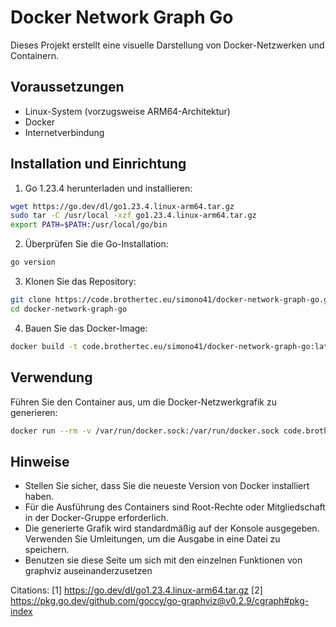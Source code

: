 # Docker Network Graph Go

Dieses Projekt erstellt eine visuelle Darstellung von Docker-Netzwerken und Containern.

## Voraussetzungen

- Linux-System (vorzugsweise ARM64-Architektur)
- Docker
- Internetverbindung

## Installation und Einrichtung

1. Go 1.23.4 herunterladen und installieren:

```bash
wget https://go.dev/dl/go1.23.4.linux-arm64.tar.gz
sudo tar -C /usr/local -xzf go1.23.4.linux-arm64.tar.gz
export PATH=$PATH:/usr/local/go/bin
```

2. Überprüfen Sie die Go-Installation:

```bash
go version
```

3. Klonen Sie das Repository:

```bash
git clone https://code.brothertec.eu/simono41/docker-network-graph-go.git
cd docker-network-graph-go
```

4. Bauen Sie das Docker-Image:

```bash
docker build -t code.brothertec.eu/simono41/docker-network-graph-go:latest .
```

## Verwendung

Führen Sie den Container aus, um die Docker-Netzwerkgrafik zu generieren:

```bash
docker run --rm -v /var/run/docker.sock:/var/run/docker.sock code.brothertec.eu/simono41/docker-network-graph-go:latest | dot -Tsvg -o /opt/containers/picture-uploader/uploads/network.svg
```

## Hinweise

- Stellen Sie sicher, dass Sie die neueste Version von Docker installiert haben.
- Für die Ausführung des Containers sind Root-Rechte oder Mitgliedschaft in der Docker-Gruppe erforderlich.
- Die generierte Grafik wird standardmäßig auf der Konsole ausgegeben. Verwenden Sie Umleitungen, um die Ausgabe in eine Datei zu speichern.
- Benutzen sie diese Seite um sich mit den einzelnen Funktionen von graphviz auseinanderzusetzen

Citations:
[1] https://go.dev/dl/go1.23.4.linux-arm64.tar.gz
[2] https://pkg.go.dev/github.com/goccy/go-graphviz@v0.2.9/cgraph#pkg-index
